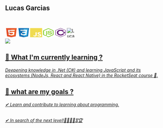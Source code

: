 ## Lucas Garcias
<!--<img align="right" width="250px" style="margin-top:-20px" src="https://github.com/lucasphgarcias/lucasphgarcias/blob/main/AvatarLG.png">-->
</br>
</br>
<div dsplay="inline">  
  <img align="left" alt="LucasGarcias-HTML5" height="30" width="40" src="https://github.com/devicons/devicon/blob/master/icons/html5/html5-original.svg">
  
  <img align="left" alt="LucasGarcias-CSS3" height="30" width="40" src="https://github.com/devicons/devicon/blob/master/icons/css3/css3-original.svg">   
  
  <img align="left" alt="LucasGarcias-JS" height="30" width="40" src="https://github.com/devicons/devicon/blob/master/icons/javascript/javascript-plain.svg">  
  <img align="left" alt="LucasGarcias-NODEJS" height="30" width="40" src="https://github.com/devicons/devicon/blob/master/icons/nodejs/nodejs-plain.svg"> 
  <img align="left" alt="LucasGarcias-CSHARP" height="30" width="40" src="https://github.com/devicons/devicon/blob/master/icons/csharp/csharp-line.svg">
  <img align="left" alt="Lucas Garcias-GIT" height="30" width="30" src="https://cdn.iconscout.com/icon/free/png-128/github-40-432516.png">
 
  
</div>
</br>
</br>
 <div dsplay="inline">
    <a href="https://github.com/lucasphgarcias">
    <img height="180em" src="https://github-readme-stats.vercel.app/api?username=lucasphgarcias&show_icons=true&include_all_commits=true&count_private=true&custom_title=Stats my profile&bg_color=22272e&hide_border=true&text_color=D3D3D3&title_color=FFFF" />
 </div>
  <div>
<!---<a href="www.linkedin.com/in/lucasrgarcias" target="_blank"><img src="https://img.shields.io/badge/-LinkedIn-%230077B5?style=for-the-badge&logo=linkedin&logoColor=white" target="_blank"></a> --->
  </div>

## 🧠 What I'm currently learning ?
###### Deepening knowledge in .Net (C#) and learning JavaScript and its ecosystems (NodeJs, React and React Native) in the RocketSeat course 🚀.

## 🎯 what are my goals ? 
###### ✔ Learn and contribute to learning about programming.
###### ✔ In search of the next level!🥇🥈🥉🏅🎖️🏆
  
##
<!---<p align="center">
<a href="https://github.com/lucasphgarcias">
  
  <img height="180em" src="https://github-readme-stats-eight-theta.vercel.app/api/top-langs/?username=lucasphgarcias&layout=compact&langs_count=8&theme=default"/>
</a>
</p>-->
